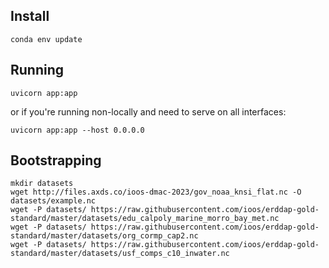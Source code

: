 Install
-------

```
conda env update
```

Running
-------

```
uvicorn app:app
```

or if you're running non-locally and need to serve on all interfaces:

```
uvicorn app:app --host 0.0.0.0
```

Bootstrapping
-------------

```
mkdir datasets
wget http://files.axds.co/ioos-dmac-2023/gov_noaa_knsi_flat.nc -O datasets/example.nc
wget -P datasets/ https://raw.githubusercontent.com/ioos/erddap-gold-standard/master/datasets/edu_calpoly_marine_morro_bay_met.nc
wget -P datasets/ https://raw.githubusercontent.com/ioos/erddap-gold-standard/master/datasets/org_cormp_cap2.nc
wget -P datasets/ https://raw.githubusercontent.com/ioos/erddap-gold-standard/master/datasets/usf_comps_c10_inwater.nc
```
